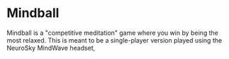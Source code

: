 # Mindball

Mindball is a "competitive meditation" game where you win by being the most relaxed.  This is meant to be a single-player version played using the NeuroSky MindWave headset,
